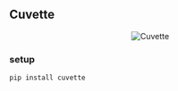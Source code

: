 ## Cuvette

<div align="center">
  <img src="https://ecuvettes.com/wp-content/uploads/2021/04/1.jpg" alt="Cuvette" style="max-width: 200px;">
</div>

### setup

```sh
pip install cuvette
```
